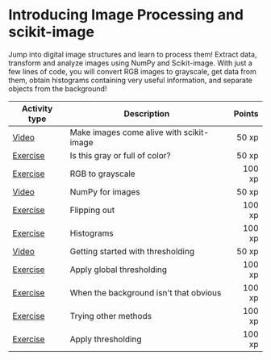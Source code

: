 # Introducing Image Processing and scikit-image

Jump into digital image structures and learn to process them! Extract data, transform and analyze images using NumPy and Scikit-image. With just a few lines of code, you will convert RGB images to grayscale, get data from them, obtain histograms containing very useful information, and separate objects from the background!

Activity type      | Description                              | Points
-------------------|------------------------------------------|-------:
[Video](v/1.mp4)   | Make images come alive with scikit-image |  50 xp
[Exercise](e/1.md) | Is this gray or full of color?           |  50 xp
[Exercise](e/2.md) | RGB to grayscale                         | 100 xp
[Video](v/2.mp4)   | NumPy for images                         |  50 xp
[Exercise](e/3.md) | Flipping out                             | 100 xp
[Exercise](e/4.md) | Histograms                               | 100 xp
[Video](v/3.mp4)   | Getting started with thresholding        |  50 xp
[Exercise](e/5.md) | Apply global thresholding                | 100 xp
[Exercise](e/6.md) | When the background isn't that obvious   | 100 xp
[Exercise](e/7.md) | Trying other methods                     | 100 xp
[Exercise](e/8.md) | Apply thresholding                       | 100 xp
